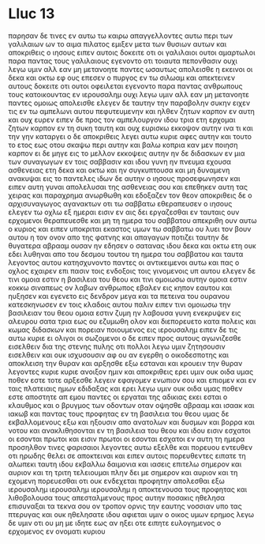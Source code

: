 # Lluc 13
παρησαν δε τινες εν αυτω τω καιρω απαγγελλοντες αυτω περι των γαλιλαιων ων το αιμα πιλατος εμιξεν μετα των θυσιων αυτων
και αποκριθεις ο ιησους ειπεν αυτοις δοκειτε οτι οι γαλιλαιοι ουτοι αμαρτωλοι παρα παντας τους γαλιλαιους εγενοντο οτι τοιαυτα πεπονθασιν
ουχι λεγω υμιν αλλ εαν μη μετανοητε παντες ωσαυτως απολεισθε
η εκεινοι οι δεκα και οκτω εφ ους επεσεν ο πυργος εν τω σιλωαμ και απεκτεινεν αυτους δοκειτε οτι ουτοι οφειλεται εγενοντο παρα παντας ανθρωπους τους κατοικουντας εν ιερουσαλημ
ουχι λεγω υμιν αλλ εαν μη μετανοητε παντες ομοιως απολεισθε
ελεγεν δε ταυτην την παραβολην συκην ειχεν τις εν τω αμπελωνι αυτου πεφυτευμενην και ηλθεν ζητων καρπον εν αυτη και ουχ ευρεν
ειπεν δε προς τον αμπελουργον ιδου τρια ετη ερχομαι ζητων καρπον εν τη συκη ταυτη και ουχ ευρισκω εκκοψον αυτην ινα τι και την γην καταργει
ο δε αποκριθεις λεγει αυτω κυριε αφες αυτην και τουτο το ετος εως οτου σκαψω περι αυτην και βαλω κοπρια
καν μεν ποιηση καρπον ει δε μηγε εις το μελλον εκκοψεις αυτην
ην δε διδασκων εν μια των συναγωγων εν τοις σαββασιν
και ιδου γυνη ην πνευμα εχουσα ασθενειας ετη δεκα και οκτω και ην συγκυπτουσα και μη δυναμενη ανακυψαι εις το παντελες
ιδων δε αυτην ο ιησους προσεφωνησεν και ειπεν αυτη γυναι απολελυσαι της ασθενειας σου
και επεθηκεν αυτη τας χειρας και παραχρημα ανωρθωθη και εδοξαζεν τον θεον
αποκριθεις δε ο αρχισυναγωγος αγανακτων οτι τω σαββατω εθεραπευσεν ο ιησους ελεγεν τω οχλω εξ ημεραι εισιν εν αις δει εργαζεσθαι εν ταυταις ουν ερχομενοι θεραπευεσθε και μη τη ημερα του σαββατου
απεκριθη ουν αυτω ο κυριος και ειπεν υποκριται εκαστος υμων τω σαββατω ου λυει τον βουν αυτου η τον ονον απο της φατνης και απαγαγων ποτιζει
ταυτην δε θυγατερα αβρααμ ουσαν ην εδησεν ο σατανας ιδου δεκα και οκτω ετη ουκ εδει λυθηναι απο του δεσμου τουτου τη ημερα του σαββατου
και ταυτα λεγοντος αυτου κατησχυνοντο παντες οι αντικειμενοι αυτω και πας ο οχλος εχαιρεν επι πασιν τοις ενδοξοις τοις γινομενοις υπ αυτου
ελεγεν δε τινι ομοια εστιν η βασιλεια του θεου και τινι ομοιωσω αυτην
ομοια εστιν κοκκω σιναπεως ον λαβων ανθρωπος εβαλεν εις κηπον εαυτου και ηυξησεν και εγενετο εις δενδρον μεγα και τα πετεινα του ουρανου κατεσκηνωσεν εν τοις κλαδοις αυτου
παλιν ειπεν τινι ομοιωσω την βασιλειαν του θεου
ομοια εστιν ζυμη ην λαβουσα γυνη ενεκρυψεν εις αλευρου σατα τρια εως ου εζυμωθη ολον
και διεπορευετο κατα πολεις και κωμας διδασκων και πορειαν ποιουμενος εις ιερουσαλημ
ειπεν δε τις αυτω κυριε ει ολιγοι οι σωζομενοι ο δε ειπεν προς αυτους
αγωνιζεσθε εισελθειν δια της στενης πυλης οτι πολλοι λεγω υμιν ζητησουσιν εισελθειν και ουκ ισχυσουσιν
αφ ου αν εγερθη ο οικοδεσποτης και αποκλειση την θυραν και αρξησθε εξω εσταναι και κρουειν την θυραν λεγοντες κυριε κυριε ανοιξον ημιν και αποκριθεις ερει υμιν ουκ οιδα υμας ποθεν εστε
τοτε αρξεσθε λεγειν εφαγομεν ενωπιον σου και επιομεν και εν ταις πλατειαις ημων εδιδαξας
και ερει λεγω υμιν ουκ οιδα υμας ποθεν εστε αποστητε απ εμου παντες οι εργαται της αδικιας
εκει εσται ο κλαυθμος και ο βρυγμος των οδοντων οταν οψησθε αβρααμ και ισαακ και ιακωβ και παντας τους προφητας εν τη βασιλεια του θεου υμας δε εκβαλλομενους εξω
και ηξουσιν απο ανατολων και δυσμων και βορρα και νοτου και ανακλιθησονται εν τη βασιλεια του θεου
και ιδου εισιν εσχατοι οι εσονται πρωτοι και εισιν πρωτοι οι εσονται εσχατοι
εν αυτη τη ημερα προσηλθον τινες φαρισαιοι λεγοντες αυτω εξελθε και πορευου εντευθεν οτι ηρωδης θελει σε αποκτειναι
και ειπεν αυτοις πορευθεντες ειπατε τη αλωπεκι ταυτη ιδου εκβαλλω δαιμονια και ιασεις επιτελω σημερον και αυριον και τη τριτη τελειουμαι
πλην δει με σημερον και αυριον και τη εχομενη πορευεσθαι οτι ουκ ενδεχεται προφητην απολεσθαι εξω ιερουσαλημ
ιερουσαλημ ιερουσαλημ η αποκτενουσα τους προφητας και λιθοβολουσα τους απεσταλμενους προς αυτην ποσακις ηθελησα επισυναξαι τα τεκνα σου ον τροπον ορνις την εαυτης νοσσιαν υπο τας πτερυγας και ουκ ηθελησατε
ιδου αφιεται υμιν ο οικος υμων ερημος λεγω δε υμιν οτι ου μη με ιδητε εως αν ηξει οτε ειπητε ευλογημενος ο ερχομενος εν ονοματι κυριου
